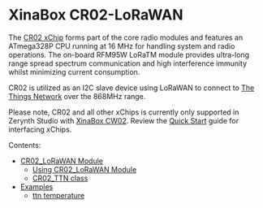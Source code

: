 # XinaBox CR02-LoRaWAN

The [CR02 xChip](https://wiki.xinabox.cc/CR02_-_LoRa_with_ATmega328P_Core) forms part of the core radio modules and features an ATmega328P CPU running at 16 MHz for handling system and radio operations. The on-board RFM95W LoRaTM module provides ultra-long range spread spectrum communication and high interference immunity whilst minimizing current consumption.

CR02 is utilized as an I2C slave device using LoRaWAN to connect to [The Things Network](https://www.thethingsnetwork.org/) over the 868MHz range.

Please note, CR02 and all other xChips is currently only supported in Zerynth Studio with [XinaBox CW02](/latest/reference/boards/xinabox_esp32/docs/). Review the [Quick Start](https://wiki.xinabox.cc/Quick-Start) guide for interfacing xChips.

<!-- The text you write here will appear in the first doc page. (This is just a comment, will not be rendered) -->
Contents:


* [CR02_LoRaWAN Module](/latest/reference/libs/xinabox/cr02/docs/cr02_lorawan/)
    * [Using CR02_LoRaWAN Module](/latest/reference/libs/xinabox/cr02/docs/cr02_lorawan/#using-cr02_lorawan-module)
    * [CR02_TTN class](/latest/reference/libs/xinabox/cr02/docs/cr02_lorawan/#cr02_ttn-class)
* [Examples](/latest/reference/libs/xinabox/cr02/docs/examples/)
    * [ttn temperature](/latest/reference/libs/xinabox/cr02/docs/examples/#temperature-to-the-things-network)

